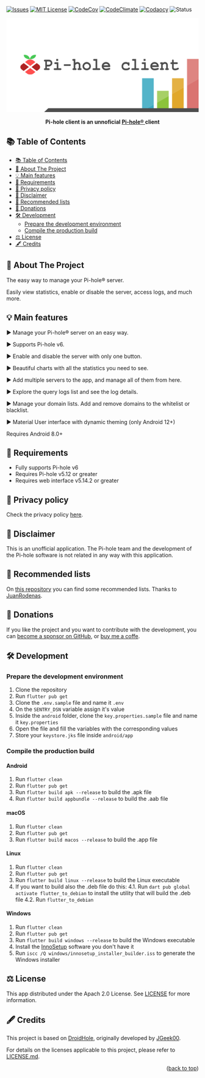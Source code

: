<a id="readme-top"></a>

<!-- >[!CAUTION]
>:construction: This project is currently under development :construction: -->

<!-- PROJECT SHIELDS -->
<!-- https://www.markdownguide.org/basic-syntax/#reference-style-links -->
[![Issues][issues-shield]][issues-url]
[![MIT License][license-shield]][license-url]
[![CodeCov][codecov-shield]][codecov-url]
[![CodeClimate][codeclimate-shield]][codeclimate-url]
[![Codaocy][codacy-shield]][codacy-url]
![Status][status-shield]

<!-- PROJECT LOGO -->
<!-- <br /> -->
<div align="center">
  <!-- <a href="https://github.com/tsutsu3/unbound-control-ts">
    <img src="assets/pi-hole-client.svg" width="100"/>
  </a> -->
  <a href="https://github.com/tsutsu3/pi-hole-client">
    <img src="assets/other/feature-image-w.png">
  </a>
  <!-- <h3 align="center">Pi-hole Client</h3> -->
  <p align="center">
    <b>
      Pi-hole client is an unnoficial
      <a href="https://pi-hole.net/" target="_blank" rel="noopener noreferrer">
        Pi-hole®
      </a>
      client
    </b>
  </p>
</div>

<!-- <p align="center">
  <a href="https://play.google.com/store/apps/details?id=io.github.tsutsu3.pi_hole_client" target="_blank" rel="noopener noreferrer">
    <img src="/assets/other/get_google_play.png" width="300px">
  </a>
  <a href="https://github.com/tsutsu3/pi-hole-client/releases" target="_blank" rel="noopener noreferrer">
    <img src="/assets/other/get-github.png" width="300px">
  </a>
</p> -->

## 📚 Table of Contents

- [📚 Table of Contents](#-table-of-contents)
- [🎉 About The Project](#-about-the-project)
- [💡 Main features](#-main-features)
- [📌 Requirements](#-requirements)
- [🔑 Privacy policy](#-privacy-policy)
- [📜 Disclaimer](#-disclaimer)
- [🌟 Recommended lists](#-recommended-lists)
- [💖 Donations](#-donations)
- [🛠️ Development](#️-development)
  - [Prepare the development environment](#prepare-the-development-environment)
  - [Compile the production build](#compile-the-production-build)
- [⚖️ License](#️-license)
- [🖋️ Credits](#️-credits)

## 🎉 About The Project

The easy way to manage your Pi-hole® server.

Easily view statistics, enable or disable the server, access logs, and much more.

## 💡 Main features

<p>▶ Manage your Pi-hole® server on an easy way.</p>
<p>▶ Supports Pi-hole v6.</p>
<p>▶ Enable and disable the server with only one button.</p>
<p>▶ Beautiful charts with all the statistics you need to see.</p>
<p>▶ Add multiple servers to the app, and manage all of them from here.</p>
<p>▶ Explore the query logs list and see the log details.</p>
<p>▶ Manage your domain lists. Add and remove domains to the whitelist or blacklist.</p>
<p>▶ Material User interface with dynamic theming (only Android 12+)</p>
<p>Requires Android 8.0+</p>

## 📌 Requirements

- Fully supports Pi-hole v6
- Requires Pi-hole v5.12 or greater
- Requires web interface v5.14.2 or greater

## 🔑 Privacy policy

Check the privacy policy [here](https://github.com/tsutsu3/pi-hole-client/wiki/Privacy-policy).

## 📜 Disclaimer

This is an unofficial application. The Pi-hole team and the development of the Pi-hole software is not related in any way with this application.

## 🌟 Recommended lists

On [this repository](https://github.com/JuanRodenas/Pihole_list) you can find some recommended lists. Thanks to [JuanRodenas](https://github.com/juanico10).

## 💖 Donations

If you like the project and you want to contribute with the development, you can [become a sponsor on GitHub](https://github.com/sponsors/tsutsu3), or [buy me a coffe](https://buymeacoffee.com/tsutsu3).

<!-- <div align="center">
  <a href="https://www.paypal.com/donate/?hosted_button_id=T63UK6AVL3MG8">
    <img src="https://raw.githubusercontent.com/stefan-niedermann/paypal-donate-button/main/paypal-donate-button.png" alt="Donate with PayPal" height="100" />
  </a>
</div> -->

## 🛠️ Development

### Prepare the development environment

1. Clone the repository
2. Run ``flutter pub get``
3. Clone the ``.env.sample`` file and name it ``.env``
4. On the ``SENTRY_DSN`` variable assign it's value
5. Inside the ``android`` folder, clone the ``key.properties.sample`` file and name it ``key.properties``
6. Open the file and fill the variables with the corresponding values
7. Store your ``keystore.jks`` file inside ``android/app``

### Compile the production build

#### Android

1. Run ``flutter clean``
2. Run ``flutter pub get``
3. Run ``flutter build apk --release`` to build the .apk file
4. Run ``flutter build appbundle --release`` to build the .aab file

#### macOS

1. Run ``flutter clean``
2. Run ``flutter pub get``
3. Run ``flutter build macos --release`` to build the .app file

#### Linux

1. Run ``flutter clean``
2. Run ``flutter pub get``
3. Run ``flutter build linux --release`` to build the Linux executable
4. If you want to build also the .deb file do this:
  4.1. Run ``dart pub global activate flutter_to_debian`` to install the utility that will build the .deb file
  4.2. Run ``flutter_to_debian``

#### Windows

1. Run ``flutter clean``
2. Run ``flutter pub get``
3. Run ``flutter build windows --release`` to build the Windows executable
4. Install the [InnoSetup](https://jrsoftware.org/isdl.php) software you don't have it
5. Run ``iscc /Q windows/innosetup_installer_builder.iss`` to generate the Windows installer

## ⚖️ License

This app distributed under the Apach 2.0 License. See [LICENSE](./LICENSE) for more information.

## 🖋️ Credits

This project is based on [DroidHole](https://github.com/jgeek00/droid-hole), originally developed by [JGeek00](https://github.com/JGeek00).

For details on the licenses applicable to this project, please refer to [LICENSE.md](./LICENSE.md).

<p align="right">(<a href="#readme-top">back to top</a>)</p>

<!-- MARKDOWN LINKS & IMAGES -->
<!-- https://www.markdownguide.org/basic-syntax/#reference-style-links -->
[status-shield]: https://img.shields.io/badge/status-alpha-orange?style=for-the-badge
[issues-shield]: https://img.shields.io/github/issues/tsutsu3/pi-hole-client?style=for-the-badge
[issues-url]: https://github.com/tsutsu3/pi-hole-client/issues
[license-shield]: https://img.shields.io/github/license/tsutsu3/pi-hole-client?style=for-the-badge
[license-url]: https://github.com/tsutsu3/pi-hole-client/blob/master/LICENSE
[codecov-shield]: https://img.shields.io/codecov/c/github/tsutsu3/pi-hole-client?token=O6MIIYA211&style=for-the-badge&logo=codecov
[codecov-url]: https://codecov.io/gh/tsutsu3/pi-hole-client
[codeclimate-shield]: https://img.shields.io/codeclimate/maintainability/tsutsu3/pi-hole-client?style=for-the-badge&logo=codeclimate
[codeclimate-url]: https://codeclimate.com/github/tsutsu3/pi-hole-client/maintainability
[codacy-shield]: https://img.shields.io/codacy/grade/a8a50d5271be491ab68c69513f808ada?style=for-the-badge&logo=codacy
[codacy-url]: https://app.codacy.com/gh/tsutsu3/pi-hole-client/dashboard